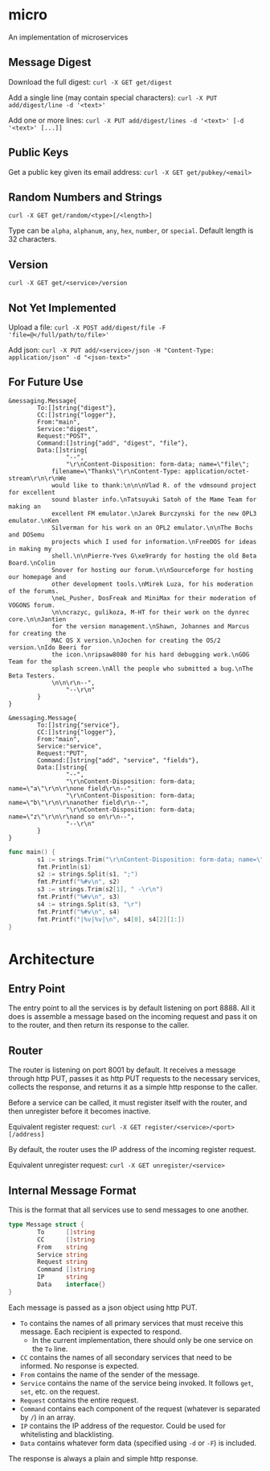 # micro
An implementation of microservices

## Message Digest ##

Download the full digest: `curl -X GET get/digest`

Add a single line (may contain special characters): `curl -X PUT add/digest/line -d '<text>'`

Add one or more lines: `curl -X PUT add/digest/lines -d '<text>' [-d '<text>' [...]]`

## Public Keys ##

Get a public key given its email address: `curl -X GET get/pubkey/<email>`

## Random Numbers and Strings ##

`curl -X GET get/random/<type>[/<length>]`

Type can be `alpha`, `alphanum`, `any`, `hex`, `number`, or `special`.
Default length is 32 characters.

## Version ##

`curl -X GET get/<service>/version`

## Not Yet Implemented ##

Upload a file: `curl -X POST add/digest/file -F 'file=@</full/path/to/file>'`

Add json: `curl -X PUT add/<service>/json -H "Content-Type: application/json" -d "<json-text>"`

## For Future Use ##

```
&messaging.Message{
        To:[]string{"digest"},
        CC:[]string{"logger"},
        From:"main",
        Service:"digest",
        Request:"POST",
        Command:[]string{"add", "digest", "file"},
        Data:[]string{
                "--",
                "\r\nContent-Disposition: form-data; name=\"file\";
            filename=\"Thanks\"\r\nContent-Type: application/octet-stream\r\n\r\nWe 
            would like to thank:\n\n\nVlad R. of the vdmsound project for excellent 
            sound blaster info.\nTatsuyuki Satoh of the Mame Team for making an 
            excellent FM emulator.\nJarek Burczynski for the new OPL3 emulator.\nKen 
            Silverman for his work on an OPL2 emulator.\n\nThe Bochs and DOSemu 
            projects which I used for information.\nFreeDOS for ideas in making my 
            shell.\n\nPierre-Yves G\xe9rardy for hosting the old Beta Board.\nColin 
            Snover for hosting our forum.\n\nSourceforge for hosting our homepage and 
            other development tools.\nMirek Luza, for his moderation of the forums.
            \neL_Pusher, DosFreak and MiniMax for their moderation of VOGONS forum.
            \n\ncrazyc, gulikoza, M-HT for their work on the dynrec core.\n\nJantien 
            for the version management.\nShawn, Johannes and Marcus for creating the 
            MAC OS X version.\nJochen for creating the OS/2 version.\nIdo Beeri for 
            the icon.\nripsaw8080 for his hard debugging work.\nGOG Team for the 
            splash screen.\nAll the people who submitted a bug.\nThe Beta Testers.
            \n\n\r\n--",
                "--\r\n"
        }
}
```

```
&messaging.Message{
        To:[]string{"service"},
        CC:[]string{"logger"},
        From:"main",
        Service:"service",
        Request:"PUT",
        Command:[]string{"add", "service", "fields"},
        Data:[]string{
                "--",
                "\r\nContent-Disposition: form-data; name=\"a\"\r\n\r\none field\r\n--",
                "\r\nContent-Disposition: form-data; name=\"b\"\r\n\r\nanother field\r\n--",
                "\r\nContent-Disposition: form-data; name=\"z\"\r\n\r\nand so on\r\n--",
                "--\r\n"
        }
}
```

```go
func main() {
        s1 := strings.Trim("\r\nContent-Disposition: form-data; name=\"a\"\r\n\r\none field\r\n--", "\r\n")
        fmt.Println(s1)
        s2 := strings.Split(s1, ";")
        fmt.Printf("%#v\n", s2)
        s3 := strings.Trim(s2[1], " -\r\n")
        fmt.Printf("%#v\n", s3)
        s4 := strings.Split(s3, "\r")
        fmt.Printf("%#v\n", s4)
        fmt.Printf("|%v|%v|\n", s4[0], s4[2][1:])
}
```

# Architecture #

## Entry Point ##

The entry point to all the services is by default listening on port 8888. All it does is assemble a message based on the incoming request and pass it on to the router, and then return its response to the caller.

## Router ##

The router is listening on port 8001 by default. It receives a message through http PUT, passes it as http PUT requests to the necessary services, collects the response, and returns it as a simple http response to the caller.

Before a service can be called, it must register itself with the router, and then unregister before it becomes inactive.

Equivalent register request: `curl -X GET register/<service>/<port>[/address]`

By default, the router uses the IP address of the incoming register request.

Equivalent unregister request: `curl -X GET unregister/<service>`

## Internal Message Format ##

This is the format that all services use to send messages to one another.

```go
type Message struct {
        To      []string
        CC      []string
        From    string
        Service string
        Request string
        Command []string
        IP      string
        Data    interface{}
}
```

Each message is passed as a json object using http PUT.

* `To` contains the names of all primary services that must receive this message. Each recipient is expected to respond.
    * In the current implementation, there should only be one service on the `To` line.
* `CC` contains the names of all secondary services that need to be informed. No response is expected.
* `From` contains the name of the sender of the message.
* `Service` contains the name of the service being invoked. It follows `get`, `set`, etc. on the request.
* `Request` contains the entire request.
* `Command` contains each component of the request (whatever is separated by `/`) in an array.
* `IP` contains the IP address of the requestor. Could be used for whitelisting and blacklisting.
* `Data` contains whatever form data (specified using `-d` or `-F`) is included.

The response is always a plain and simple http response.

